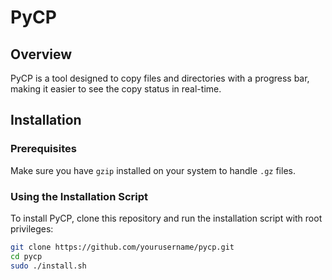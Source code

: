 # PyCP

## Overview
PyCP is a tool designed to copy files and directories with a progress bar, making it easier to see the copy status in real-time.

## Installation

### Prerequisites
Make sure you have `gzip` installed on your system to handle `.gz` files.

### Using the Installation Script
To install PyCP, clone this repository and run the installation script with root privileges:

```bash
git clone https://github.com/yourusername/pycp.git
cd pycp
sudo ./install.sh

